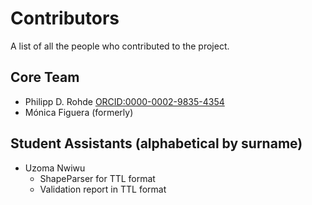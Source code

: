 # Contributors
A list of all the people who contributed to the project.

## Core Team
- Philipp D. Rohde [ORCID:0000-0002-9835-4354](https://orcid.org/0000-0002-9835-4354)
- Mónica Figuera (formerly)

## Student Assistants (alphabetical by surname)
- Uzoma Nwiwu
  - ShapeParser for TTL format
  - Validation report in TTL format
